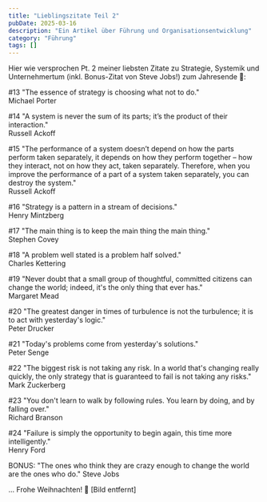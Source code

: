 ```yaml
---
title: "Lieblingszitate Teil 2"
pubDate: 2025-03-16
description: "Ein Artikel über Führung und Organisationsentwicklung"
category: "Führung"
tags: []
---
```

Hier wie versprochen Pt. 2 meiner liebsten Zitate zu Strategie, Systemik und Unternehmertum (inkl. Bonus-Zitat von Steve Jobs!) zum Jahresende 💬:  
  
#13 "The essence of strategy is choosing what not to do."  
Michael Porter  
  
#14 "A system is never the sum of its parts; it’s the product of their interaction."  
Russell Ackoff  
  
#15 "The performance of a system doesn’t depend on how the parts perform taken separately, it depends on how they perform together – how they interact, not on how they act, taken separately. Therefore, when you improve the performance of a part of a system taken separately, you can destroy the system."  
Russell Ackoff  
  
#16 "Strategy is a pattern in a stream of decisions."  
Henry Mintzberg  
  
#17 "The main thing is to keep the main thing the main thing."  
Stephen Covey  
  
#18 "A problem well stated is a problem half solved."  
Charles Kettering  
  
#19 "Never doubt that a small group of thoughtful, committed citizens can change the world; indeed, it's the only thing that ever has."  
Margaret Mead  
  
#20 "The greatest danger in times of turbulence is not the turbulence; it is to act with yesterday's logic."  
Peter Drucker  
  
#21 "Today's problems come from yesterday's solutions."  
Peter Senge  
  
#22 "The biggest risk is not taking any risk. In a world that's changing really quickly, the only strategy that is guaranteed to fail is not taking any risks."  
Mark Zuckerberg  
  
#23 "You don't learn to walk by following rules. You learn by doing, and by falling over."  
Richard Branson  
  
#24 "Failure is simply the opportunity to begin again, this time more intelligently."  
Henry Ford  
  
BONUS: "The ones who think they are crazy enough to change the world are the ones who do." Steve Jobs  
  
  
... Frohe Weihnachten! 🎄
[Bild entfernt]
